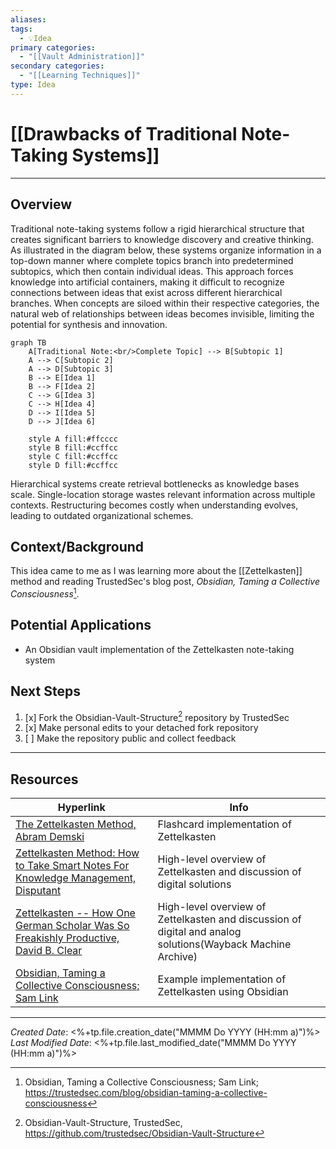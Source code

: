```yaml
---
aliases:
tags:
  - 💡Idea
primary categories:
  - "[[Vault Administration]]"
secondary categories:
  - "[[Learning Techniques]]"
type: Idea
---
```

# [[Drawbacks of Traditional Note-Taking Systems]]

---

## Overview

Traditional note-taking systems follow a rigid hierarchical structure that creates significant barriers to knowledge discovery and creative thinking. As illustrated in the diagram below, these systems organize information in a top-down manner where complete topics branch into predetermined subtopics, which then contain individual ideas. This approach forces knowledge into artificial containers, making it difficult to recognize connections between ideas that exist across different hierarchical branches. When concepts are siloed within their respective categories, the natural web of relationships between ideas becomes invisible, limiting the potential for synthesis and innovation.

```mermaid
graph TB
    A[Traditional Note:<br/>Complete Topic] --> B[Subtopic 1]
    A --> C[Subtopic 2] 
    A --> D[Subtopic 3]
    B --> E[Idea 1]
    B --> F[Idea 2]
    C --> G[Idea 3]
    C --> H[Idea 4]
    D --> I[Idea 5]
    D --> J[Idea 6]
    
    style A fill:#ffcccc
    style B fill:#ccffcc
    style C fill:#ccffcc
    style D fill:#ccffcc
```

Hierarchical systems create retrieval bottlenecks as knowledge bases scale. Single-location storage wastes relevant information across multiple contexts. Restructuring becomes costly when understanding evolves, leading to outdated organizational schemes.

## Context/Background

This idea came to me as I was learning more about the [[Zettelkasten]] method and reading TrustedSec's blog post, *Obsidian, Taming a Collective Consciousness*[^1].

## Potential Applications

* An Obsidian vault implementation of the Zettelkasten note-taking system

## Next Steps

1. [x] Fork the Obsidian-Vault-Structure[^2] repository by TrustedSec
2. [x] Make personal edits to your detached fork repository
3. [ ] Make the repository public and collect feedback

---

## Resources

| Hyperlink                                                                                                                                                                                                                                                      | Info                                                                                                        |
| -------------------------------------------------------------------------------------------------------------------------------------------------------------------------------------------------------------------------------------------------------------- | ----------------------------------------------------------------------------------------------------------- |
| [The Zettelkasten Method, Abram Demski](https://www.lesswrong.com/posts/NfdHG6oHBJ8Qxc26s/the-zettelkasten-method-1)                                                                                                                                           | Flashcard implementation of Zettelkasten                                                                    |
| [Zettelkasten Method: How to Take Smart Notes For Knowledge Management, Disputant](https://disputant.medium.com/zettelkasten-method-how-to-take-smart-notes-for-knowledge-management-a66f636ede6c)                                                             | High-level overview of Zettelkasten and discussion of digital solutions                                     |
| [Zettelkasten -- How One German Scholar Was So Freakishly Productive, David B. Clear](https://web.archive.org/web/20200630040820/https://writingcooperative.com/zettelkasten-how-one-german-scholar-was-so-freakishly-productive-997e4e0ca125?gi=b6844ef2ec52) | High-level overview of Zettelkasten and discussion of digital and analog solutions(Wayback Machine Archive) |
| [Obsidian, Taming a Collective Consciousness; Sam Link](https://trustedsec.com/blog/obsidian-taming-a-collective-consciousness)                                                                                                                                | Example implementation of Zettelkasten using Obsidian                                                       |

[^1]: Obsidian, Taming a Collective Consciousness; Sam Link; https://trustedsec.com/blog/obsidian-taming-a-collective-consciousness
[^2]: Obsidian-Vault-Structure, TrustedSec, https://github.com/trustedsec/Obsidian-Vault-Structure

---

*Created Date*: <%+tp.file.creation_date("MMMM Do YYYY (HH:mm a)")%>  
*Last Modified Date*: <%+tp.file.last_modified_date("MMMM Do YYYY (HH:mm a)")%>
